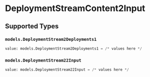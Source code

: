 # DeploymentStreamContent2Input


## Supported Types

### `models.DeploymentStream2Deployments1`

```python
value: models.DeploymentStream2Deployments1 = /* values here */
```

### `models.DeploymentStream22Input`

```python
value: models.DeploymentStream22Input = /* values here */
```

